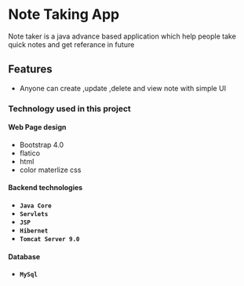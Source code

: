 # Note Taking App

Note taker  is a java advance based application which help  people take quick notes and get referance in future 

## Features

- Anyone can create ,update ,delete and view note with simple UI 

### Technology used in this project

#### Web Page design ####
- Bootstrap 4.0
- flatico
- html
- color materlize css


#### Backend technologies ####

- **`Java Core`**
- **`Servlets`** 
- **`JSP`**
- **`Hibernet`**
- **`Tomcat Server 9.0`**

#### Database ####

- **`MySql`**
